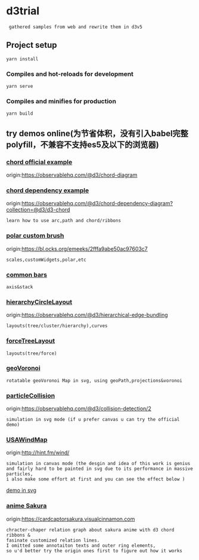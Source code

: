 # d3trial
```
 gathered samples from web and rewrite them in d3v5
```
## Project setup
```
yarn install
```

### Compiles and hot-reloads for development
```
yarn serve
```

### Compiles and minifies for production
```
yarn build
```
## try demos online(为节省体积，没有引入babel完整polyfill，不兼容不支持es5及以下的浏览器)

### [chord official example](https://elineeen.github.io/d3Trial/#/chord1)
origin:https://observablehq.com/@d3/chord-diagram

### [chord dependency example](https://elineeen.github.io/d3Trial/#/chord2)
origin:https://observablehq.com/@d3/chord-dependency-diagram?collection=@d3/d3-chord
```
learn how to use arc,path and chord/ribbons
```
### [polar custom brush](https://elineeen.github.io/d3Trial/#/customBrush)
   origin:https://bl.ocks.org/emeeks/2fffa9abe50ac97603c7
   ```
   scales,customWidgets,polar,etc
   ```
### [common bars](https://elineeen.github.io/d3Trial/#/barchart)
```
axis&stack
```

### [hierarchyCircleLayout](https://elineeen.github.io/d3Trial/#/layout1)
origin:https://observablehq.com/@d3/hierarchical-edge-bundling
```
layouts(tree/cluster/hierarchy),curves
```
### [forceTreeLayout](https://elineeen.github.io/d3Trial/#/layout2)
```
layouts(tree/force)
```
### [geoVoronoi](https://elineeen.github.io/d3Trial/#/geoVoronoi)
```
rotatable geoVoronoi Map in svg, using geoPath,projections&voronoi
```

### [particleCollision](https://elineeen.github.io/d3Trial/#/collision)
origin:https://observablehq.com/@d3/collision-detection/2
```
simulation in svg mode (if u prefer canvas u can try the official demo)
```

### [USAWindMap](https://elineeen.github.io/d3Trial/#/windCanvas)
origin:http://hint.fm/wind/
```
simulation in canvas mode (the desgin and idea of this work is genius
and fairly hard to be painted in svg due to its performance in massive particles,
i also make some effort at first and you can see the effect below )
```
[demo in svg](https://elineeen.github.io/d3Trial/#/windSVG)

### [anime Sakura](https://elineeen.github.io/d3Trial/#/compositeSakura)
origin:https://cardcaptorsakura.visualcinnamon.com
```
chracter-chaper relation graph about sakura anime with d3 chord ribbons &
fasinate customized relation lines.
I omitted some annotaiton texts and outer ring elements,
so u'd better try the origin ones first to figure out how it works
```